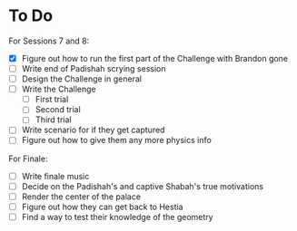 # To Do

For Sessions 7 and 8:

- [x] Figure out how to run the first part of the Challenge with Brandon gone
- [ ] Write end of Padishah scrying session
- [ ] Design the Challenge in general
- [ ] Write the Challenge
  - [ ] First trial
  - [ ] Second trial
  - [ ] Third trial
- [ ] Write scenario for if they get captured
- [ ] Figure out how to give them any more physics info

For Finale:

- [ ] Write finale music
- [ ] Decide on the Padishah's and captive Shabah's true motivations
- [ ] Render the center of the palace
- [ ] Figure out how they can get back to Hestia
- [ ] Find a way to test their knowledge of the geometry
